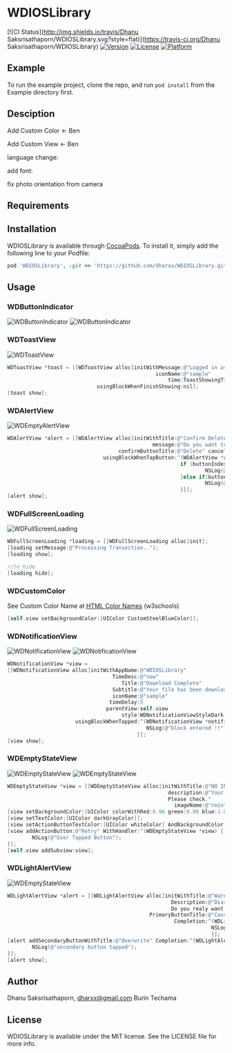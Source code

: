 # WDIOSLibrary

[![CI Status](http://img.shields.io/travis/Dhanu Saksrisathaporn/WDIOSLibrary.svg?style=flat)](https://travis-ci.org/Dhanu Saksrisathaporn/WDIOSLibrary)
[![Version](https://img.shields.io/cocoapods/v/WDIOSLibrary.svg?style=flat)](http://cocoapods.org/pods/WDIOSLibrary)
[![License](https://img.shields.io/cocoapods/l/WDIOSLibrary.svg?style=flat)](http://cocoapods.org/pods/WDIOSLibrary)
[![Platform](https://img.shields.io/cocoapods/p/WDIOSLibrary.svg?style=flat)](http://cocoapods.org/pods/WDIOSLibrary)

## Example

To run the example project, clone the repo, and run `pod install` from the Example directory first.

## Desciption

Add Custom Color <- Ben

Add Custom View <- Ben

language change:

add font:

fix photo orientation from camera

## Requirements

## Installation

WDIOSLibrary is available through [CocoaPods](http://cocoapods.org). To install
it, simply add the following line to your Podfile:

```ruby
pod 'WDIOSLibrary', :git => 'https://github.com/dharxx/WDIOSLibrary.git', :branch => ‘develop-ben'
```

## Usage

### WDButtonIndicator
![WDButtonIndicator](http://i67.tinypic.com/htcqpe.png) ![WDButtonIndicator](http://i65.tinypic.com/16lejht.png)


### WDToastView
![WDToastView](http://i67.tinypic.com/wj80lt.png)
```objective-c
WDToastView *toast = [[WDToastView alloc]initWithMessage:@"Logged in as.. Benmore99"
                                                iconName:@"sample"
                                                    time:ToastShowingTimeNormal
                             usingBlockWhenFinishShowing:nil];
[toast show];
```


### WDAlertView
![WDEmptyAlertView](http://i64.tinypic.com/hsmi42.png)
```objective-c
WDAlertView *alert = [[WDAlertView alloc]initWithTitle:@"Confirm Delete" 
                                               message:@"Do you want to delete this item." 
                                    confirmButtonTitle:@"Delete" cancelButtonTitle:@"No"
                               usingBlockWhenTapButton:^(WDAlertView *alertView, NSInteger buttonIndex) {
                                                        if (buttonIndex == 0) {
                                                                NSLog(@"Canceled");
                                                        }else if(buttonIndex == 1){
                                                                NSLog(@"Deleted");
                                                        }}];
[alert show];
```


### WDFullScreenLoading
![WDFullScreenLoading](http://i68.tinypic.com/2a80w8k.png)
```objective-c
WDFullScreenLoading *loading = [[WDFullScreenLoading alloc]init];
[loading setMessage:@"Processing Transection.."];
[loading show];

//to hide
[loading hide];
```


### WDCustomColor
See Custom Color Name at [HTML Color Names](http://www.w3schools.com/colors/colors_names.asp) (w3schools)
```objective-c
[self.view setBackgroundColor:[UIColor CustomSteelBlueColor]];
```


### WDNotificationView
![WDNotificationView](http://i64.tinypic.com/2njh8is.png) ![WDNotificationView](http://i67.tinypic.com/dftyja.png)
```objective-c
WDNotificationView *view = 
[[WDNotificationView alloc]initWithAppName:@"WDIOSLibrary" 
                                  TimeDesc:@"now" 
                                     Title:@"Download Complete" 
                                  Subtitle:@"Your file has been downloaded." 
                                  iconName:@"sample" 
                                 timeDelay:5 
                                parentView:self.view 
                                     style:WDNotificationViewStyleDark 
                      usingBlockWhenTapped:^(WDNotificationView *notificationView) {
                                             NSLog(@"block entered !!");
                                          }];
[view show];
```


### WDEmptyStateView
![WDEmptyStateView](http://i68.tinypic.com/15fzb4.png) ![WDEmptyStateView](http://i63.tinypic.com/fw83rb.png)
```objective-c
WDEmptyStateView *view = [[WDEmptyStateView alloc]initWithTitle:@"NO INTERNET" 
                                                    description:@"Your internet connention was lost,\n
                                                    Please check." 
                                                      imageName:@"nointernet"];
[view setBackgroundColor:[UIColor colorWithRed:0.96 green:0.98 blue:1.00 alpha:1.0]];
[view setTextColor:[UIColor darkGrayColor]];
[view setActionButtonTextColor:[UIColor whiteColor] AndBackgroundColor:[UIColor CustomCrimsonColor]];
[view addActionButton:@"Retry" WithHandler:^(WDEmptyStateView *view) {
        NSLog(@"User Tapped Button");
}];
[self.view addSubview:view];
```


### WDLightAlertView
![WDEmptyStateView](http://i63.tinypic.com/5jxsh1.png)
```objective-c
WDLightAlertView *alert = [[WDLightAlertView alloc]initWithTitle:@"Warning" 
                                                     Description:@"Diary for Sep 8, 2016 already exist! 
                                                     Do you realy want to overwrite it?" 
                                              PrimaryButtonTitle:@"Cancel" 
                                                      Completion:^(WDLightAlertView *alert){
                                                                  NSLog(@"primary button tapped");
                                                                  }];
[alert addSecondaryButtonWithTitle:@"Overwrite" Completion:^(WDLightAlertView *alert) {
        NSLog(@"secondary button tapped");
}];
[alert show];
```

## Author

Dhanu Saksrisathaporn, dharxx@gmail.com
Burin Techama

## License

WDIOSLibrary is available under the MIT license. See the LICENSE file for more info.
